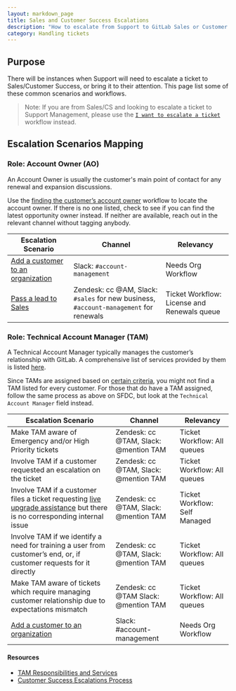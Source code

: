 ```yaml
---
layout: markdown_page
title: Sales and Customer Success Escalations
description: "How to escalate from Support to GitLab Sales or Customer Success"
category: Handling tickets
---
```


## Purpose

There will be instances when Support will need to escalate a ticket to Sales/Customer Success, or bring it to their attention. This page list some of these common scenarios and workflows.

> Note: If you are from Sales/CS and looking to escalate a ticket to Support Management, please use the [`I want to escalate a ticket`](/handbook/support/internal-support/#i-want-to-escalate-a-ticket) workflow instead.

## Escalation Scenarios Mapping

### **Role: Account Owner (AO)**

An Account Owner is usually the customer's main point of contact for any renewal and expansion discussions.

Use the [finding the customer’s account owner](/handbook/support/workflows/looking_up_customer_account_details.html#finding-the-customers-account-owner) workflow to locate the account owner. If there is no one listed, check to see if you can find the latest opportunity owner instead. If neither are available, reach out in the relevant channel without tagging anybody.

|Escalation Scenario|Channel|Relevancy|
|--|--|--|
|[Add a customer to an organization](/handbook/support/workflows/associating_needs_org_tickets_with_orgs.html#adding-a-customer-to-an-organization-all-zendesk-users)|Slack: `#account-management`|Needs Org Workflow|
|[Pass a lead to Sales](/handbook/support/license-and-renewals/workflows/working_with_sales.html#specific-workflows-to-pass-to-sales)|Zendesk: cc @AM, Slack: `#sales` for new business, `#account-management` for renewals|Ticket Workflow: License and Renewals queue|

### **Role: Technical Account Manager (TAM)**

A Technical Account Manager typically manages the customer’s relationship with GitLab. A comprehensive list of services provided by them is listed [here](/handbook/customer-success/tam/services/#responsibilities-and-services).

Since TAMs are assigned based on [certain criteria](/handbook/customer-success/tam/services/#tam-alignment), you might not find a TAM listed for every customer. For those that do have a TAM assigned, follow the same process as above on SFDC, but look at the `Technical Account Manager` field instead.

|Escalation Scenario|Channel|Relevancy|
|--|--|--|
|Make TAM aware of Emergency and/or High Priority tickets|Zendesk: cc @TAM, Slack: @mention TAM|Ticket Workflow: All queues|
|Involve TAM if a customer requested an escalation on the ticket|Zendesk: cc @TAM, Slack: @mention TAM|Ticket Workflow: All queues|
|Involve TAM if a customer files a ticket requesting [live upgrade assistance](/handbook/support/workflows/live-upgrade-assistance.html#the-process) but there is no corresponding internal issue|Zendesk: cc @TAM, Slack: @mention TAM|Ticket Workflow: Self Managed|
|Involve TAM if we identify a need for training a user from customer’s end, or, if customer requests for it directly|Zendesk: cc @TAM, Slack: @mention TAM|Ticket Workflow: All queues|
|Make TAM aware of tickets which require managing customer relationship due to expectations mismatch|Zendesk: cc @TAM Slack: @mention TAM|Ticket Workflow: All queues|
|[Add a customer to an organization](/handbook/support/workflows/associating_needs_org_tickets_with_orgs.html#adding-a-customer-to-an-organization-all-zendesk-users)|Slack: #account-management|Needs Org Workflow|

#### Resources

- [TAM Responsibilities and Services](/handbook/customer-success/tam/services/#tam-alignment)
- [Customer Success Escalations Process](/handbook/customer-success/tam/escalations/index.html)
